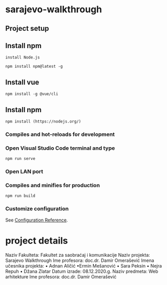 # sarajevo-walkthrough

## Project setup
## Install npm
```
install Node.js
```

```
npm install npm@latest -g
```
## Install vue
```
npm install -g @vue/cli
```
## Install npm
```
npm install (https://nodejs.org/)
```

### Compiles and hot-reloads for development
### Open Visual Studio Code terminal and type
```
npm run serve
```
### Open LAN port

### Compiles and minifies for production
```
npm run build
```

### Customize configuration
See [Configuration Reference](https://cli.vuejs.org/config/).

# project details
Naziv Fakulteta: Fakultet za saobraćaj i komunikacije 
Naziv projekta: Sarajevo Walkthrough 
Ime profesora: doc.dr. Damir Omerašević
Imena učesnika projekta:
• Adnan Aličić
•Ermin Mešanović
• Sara Peksin
• Nejra Repuh
• Džana Zlatar
Datum izrade: 08.12.2020.g.
Naziv predmeta: Web arhitekture
Ime profesora: doc.dr. Damir Omerašević
